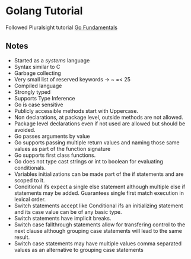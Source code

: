 # Golang Tutorial

Followed Pluralsight tutorial [Go Fundamentals](https://app.pluralsight.com/library/courses/go-fundamentals)

## Notes

* Started as a *systems* language
* Syntax similar to C
* Garbage collecting
* Very small list of reserved keywords -> ~ =< 25
* Compiled language
* Strongly typed
* Supports Type Inference
* Go is case sensitive
* Publicly accessible methods start with Uppercase.
* Non declarations, at package level, outside methods are not allowed.
* Package level declarations even if not used are allowed but should be avoided.
* Go passes arguments by value
* Go supports passing multiple return values and naming those same values as part of the function signature
* Go supports first class functions.
* Go does not type cast strings or int to boolean for evaluating conditionals.
* Variables initializations can be made part of the if statements and are scoped to it.
* Conditional ifs expect a single else statement although multiple else if statements may be added. Guarantees single first match execution in lexical order.
* Switch statements accept like Conditional ifs an initializing statement and its case value can be of any basic type.
* Switch statements have implicit breaks.
* Switch case fallthrough statements allow for transfering control to the next clause although grouping case statements will lead to the same result.
* Switch case statements may have multiple values comma separated values as an alternative to grouping case statements 